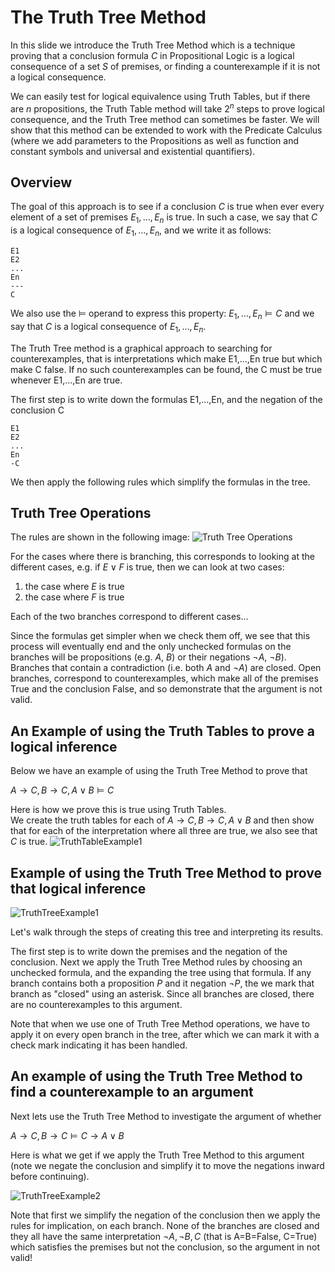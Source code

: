 # The Truth Tree Method
In this slide we introduce the Truth Tree Method which is a technique proving that a conclusion formula $C$ in Propositional Logic
is a logical consequence of a set $S$ of premises, or finding a counterexample if it is not a logical consequence. 

We can easily test for logical equivalence using Truth Tables, but if there are $n$ propositions, the Truth Table method will take
$2^n$ steps to prove logical consequence, and the Truth Tree method can sometimes be faster. We will show that this method can be
extended to work with the Predicate Calculus 
(where we add parameters to the Propositions as well as function and constant symbols and universal and existential quantifiers).

## Overview
The goal of this approach is to see if a conclusion $C$ is true when ever every element of a set of premises $E_1,\ldots,E_n$ is true.
In such a case, we say that $C$ is a logical consequence of $E_1,\ldots,E_n$, and we write it as follows:

```
E1
E2
...
En
---
C
```
We also use the $\models$ operand to express this property:
$E_1,\ldots,E_n \models C$ and we say that $C$ is a logical consequence of $E_1,\ldots,E_n$.


The Truth Tree method is a graphical approach to searching for counterexamples, that is interpretations which make E1,...,En true
but which make C false.  If no such counterexamples can be found, the C must be true whenever E1,...,En are true.

The first step is to write down the formulas E1,...,En, and the negation of the conclusion C
```
E1
E2
...
En
-C
```
We then apply the following rules which simplify the formulas in the tree.

## Truth Tree Operations
The rules are shown in the following image:
![Truth Tree Operations](https://github.com/tjhickey724/discrete_math/blob/main/notes/propositional_calculus/TruthTreeOperations.jpg)

For the cases where there is branching, this corresponds to looking at the different cases, e.g. if $E \vee F$ is true, then we can look at two cases:
1) the case where $E$ is true
2) the case where $F$ is true

Each of the two branches correspond to different cases...

Since the formulas get simpler when we check them off, we see that this process will eventually end and the only unchecked formulas on the branches will be propositions (e.g. $A$, $B$) or their negations $\neg A$, $\neg B$).  Branches that contain a contradiction (i.e. both $A$ and $\neg A$) are closed. Open branches, correspond to counterexamples, which make all of the premises True and the conclusion False, and so demonstrate that the argument is not valid.

## An Example of using the Truth Tables to prove a logical inference
Below we have an example of using the Truth Tree Method to prove that

$A\rightarrow C, B\rightarrow C, A\vee B \models C$

Here is how we prove this is true using Truth Tables.  
We create the truth tables for each of $A\rightarrow C, B\rightarrow C, A\vee B$
and then show that for each of the interpretation where all three are true, we also see that $C$ is true.
![TruthTableExample1](https://github.com/tjhickey724/discrete_math/blob/main/notes/propositional_calculus/TruthTableInference.jpg)

## Example of using the Truth Tree Method to prove that logical inference

![TruthTreeExample1](https://github.com/tjhickey724/discrete_math/blob/main/notes/propositional_calculus/TreeMethodExample1.jpg)

Let's walk through the steps of creating this tree and interpreting its results.

The first step is to write down the premises and the negation of the conclusion.
Next we apply the Truth Tree Method rules by choosing an unchecked formula, and the expanding the tree using that formula.
If any branch contains both a proposition $P$ and it negation $\neg P$, the we mark that branch as "closed" using an asterisk.
Since all branches are closed, there are no counterexamples to this argument.

Note that when we use one of Truth Tree Method operations, we have to apply it on every open branch in the tree, after which we can
mark it with a check mark indicating it has been handled.

## An example of using the Truth Tree Method to find a counterexample to an argument
Next lets use the Truth Tree Method to investigate the argument of whether

$A\rightarrow C, B\rightarrow C \models C\rightarrow A \vee B$

Here is what we get if we apply the Truth Tree Method to this argument
(note we negate the conclusion and simplify it to move the negations inward before continuing).

![TruthTreeExample2](https://github.com/tjhickey724/discrete_math/blob/main/notes/propositional_calculus/TreeMethodExample2.jpg)

Note that first we simplify the negation of the conclusion then we apply the rules for implication, on each branch. None of the
branches are closed and they all have the same interpretation $\neg A, \neg B, C$ (that is A=B=False, C=True) which satisfies the premises but not the conclusion,
so the argument in not valid!





